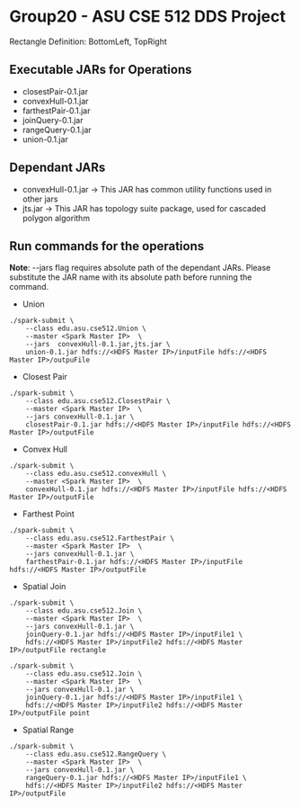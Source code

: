 # Group20 - ASU CSE 512 DDS Project #

Rectangle Definition: BottomLeft, TopRight

## Executable JARs for Operations ##
* closestPair-0.1.jar
* convexHull-0.1.jar
* farthestPair-0.1.jar
* joinQuery-0.1.jar
* rangeQuery-0.1.jar
* union-0.1.jar

## Dependant JARs ##
* convexHull-0.1.jar 	-> This JAR has common utility functions used in other jars
* jts.jar 		-> This JAR has topology suite package, used for cascaded polygon algorithm

## Run commands for the operations ##

__Note__: --jars flag requires absolute path of the dependant JARs. Please substitute the JAR name with its absolute path before running the command.

* Union
```
./spark-submit \
	--class edu.asu.cse512.Union \
	--master <Spark Master IP>  \
	--jars  convexHull-0.1.jar,jts.jar \
	union-0.1.jar hdfs://<HDFS Master IP>/inputFile hdfs://<HDFS Master IP>/outpuFile

```

* Closest Pair
```
./spark-submit \
	--class edu.asu.cse512.ClosestPair \
	--master <Spark Master IP>  \
	--jars convexHull-0.1.jar \
	closestPair-0.1.jar hdfs://<HDFS Master IP>/inputFile hdfs://<HDFS Master IP>/outputFile

```

* Convex Hull
```
./spark-submit \
	--class edu.asu.cse512.convexHull \
	--master <Spark Master IP>  \
	convexHull-0.1.jar hdfs://<HDFS Master IP>/inputFile hdfs://<HDFS Master IP>/outputFile
```

* Farthest Point
```
./spark-submit \
	--class edu.asu.cse512.FarthestPair \
	--master <Spark Master IP>  \
	--jars convexHull-0.1.jar \
	farthestPair-0.1.jar hdfs://<HDFS Master IP>/inputFile hdfs://<HDFS Master IP>/outputFile

```

* Spatial Join
```
./spark-submit \
	--class edu.asu.cse512.Join \
	--master <Spark Master IP>  \
	--jars convexHull-0.1.jar \
	joinQuery-0.1.jar hdfs://<HDFS Master IP>/inputFile1 \
	hdfs://<HDFS Master IP>/inputFile2 hdfs://<HDFS Master IP>/outputFile rectangle
```

```
./spark-submit \
	--class edu.asu.cse512.Join \
	--master <Spark Master IP>  \
	--jars convexHull-0.1.jar \
	joinQuery-0.1.jar hdfs://<HDFS Master IP>/inputFile1 \
	hdfs://<HDFS Master IP>/inputFile2 hdfs://<HDFS Master IP>/outputFile point
```

* Spatial Range
```
./spark-submit \
	--class edu.asu.cse512.RangeQuery \
	--master <Spark Master IP>  \
	--jars convexHull-0.1.jar \
	rangeQuery-0.1.jar hdfs://<HDFS Master IP>/inputFile1 \
	hdfs://<HDFS Master IP>/inputFile2 hdfs://<HDFS Master IP>/outputFile

```



